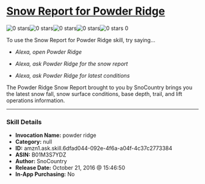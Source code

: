# [Snow Report for Powder Ridge](http://alexa.amazon.com/#skills/amzn1.ask.skill.6dfad044-092e-4f6a-a04f-4c37c2773384)
![0 stars](../../images/ic_star_border_black_18dp_1x.png)![0 stars](../../images/ic_star_border_black_18dp_1x.png)![0 stars](../../images/ic_star_border_black_18dp_1x.png)![0 stars](../../images/ic_star_border_black_18dp_1x.png)![0 stars](../../images/ic_star_border_black_18dp_1x.png) 0

To use the Snow Report for Powder Ridge skill, try saying...

* *Alexa, open Powder Ridge*

* *Alexa, ask Powder Ridge for the snow report*

* *Alexa, ask Powder Ridge for latest conditions*

The Powder Ridge Snow Report brought to you by SnoCountry brings you the latest snow fall, snow surface conditions,  base depth, trail, and lift operations information.

***

### Skill Details

* **Invocation Name:** powder ridge
* **Category:** null
* **ID:** amzn1.ask.skill.6dfad044-092e-4f6a-a04f-4c37c2773384
* **ASIN:** B01M3S7YDZ
* **Author:** SnoCountry
* **Release Date:** October 21, 2016 @ 15:46:50
* **In-App Purchasing:** No
